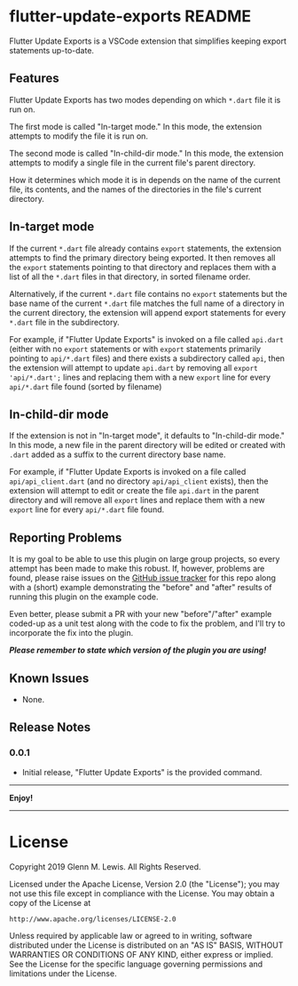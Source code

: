 # flutter-update-exports README

Flutter Update Exports is a VSCode extension that simplifies keeping
export statements up-to-date.

## Features

Flutter Update Exports has two modes depending on which `*.dart` file
it is run on.

The first mode is called "In-target mode." In this mode, the extension
attempts to modify the file it is run on.

The second mode is called "In-child-dir mode." In this mode, the extension
attempts to modify a single file in the current file's parent directory.

How it determines which mode it is in depends on the name of the current
file, its contents, and the names of the directories in the file's current
directory.

## In-target mode

If the current `*.dart` file already contains `export` statements, the
extension attempts to find the primary directory being exported. It then
removes all the `export` statements pointing to that directory and replaces
them with a list of all the `*.dart` files in that directory, in sorted
filename order.

Alternatively, if the current `*.dart` file contains no `export` statements
but the base name of the current `*.dart` file matches the full name of a
directory in the current directory, the extension will append export
statements for every `*.dart` file in the subdirectory.

For example, if "Flutter Update Exports" is invoked on a file called
`api.dart` (either with no `export` statements or with `export` statements
primarily pointing to `api/*.dart` files) and there exists a subdirectory
called `api`, then the extension will attempt to update `api.dart` by
removing all `export 'api/*.dart';` lines and replacing them with a new
`export` line for every `api/*.dart` file found (sorted by filename)

## In-child-dir mode

If the extension is not in "In-target mode", it defaults to "In-child-dir
mode." In this mode, a new file in the parent directory will be edited
or created with `.dart` added as a suffix to the current directory base
name.

For example, if "Flutter Update Exports is invoked on a file called
`api/api_client.dart` (and no directory `api/api_client` exists), then
the extension will attempt to edit or create the file `api.dart` in
the parent directory and will remove all `export` lines and replace
them with a new `export` line for every `api/*.dart` file found.

## Reporting Problems

It is my goal to be able to use this plugin on large group projects, so
every attempt has been made to make this robust. If, however, problems
are found, please raise issues on the [GitHub issue tracker] for this repo
along with a (short) example demonstrating the "before" and "after" results
of running this plugin on the example code.

Even better, please submit a PR with your new "before"/"after" example coded-up
as a unit test along with the code to fix the problem, and I'll try to
incorporate the fix into the plugin.

***Please remember to state which version of the plugin you are using!***

[GitHub issue tracker]: https://github.com/gmlewis/flutter-update-exports/issues

## Known Issues

* None.

## Release Notes

### 0.0.1

- Initial release, "Flutter Update Exports" is the provided command.

----------------------------------------------------------------------

**Enjoy!**

----------------------------------------------------------------------

# License

Copyright 2019 Glenn M. Lewis. All Rights Reserved.

Licensed under the Apache License, Version 2.0 (the "License");
you may not use this file except in compliance with the License.
You may obtain a copy of the License at

    http://www.apache.org/licenses/LICENSE-2.0

Unless required by applicable law or agreed to in writing, software
distributed under the License is distributed on an "AS IS" BASIS,
WITHOUT WARRANTIES OR CONDITIONS OF ANY KIND, either express or implied.
See the License for the specific language governing permissions and
limitations under the License.
